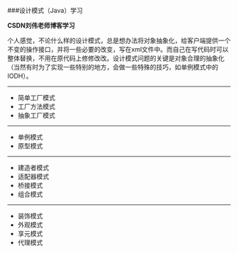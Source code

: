 ###设计模式（Java）学习

**CSDN刘伟老师博客学习**

个人感觉，不论什么样的设计模式，总是想办法将对象抽象化，给客户端提供一个不变的操作接口，并将一些必要的改变，写在xml文件中。而自己在写代码时可以整体替换，不用在原代码上修修改改。设计模式问题的关键是对象合理的抽象化（当然有时为了实现一些特别的地方，会做一些特殊的技巧，如单例模式中的IODH）。

---
- 简单工厂模式
- 工厂方法模式
- 抽象工厂模式

---
- 单例模式
- 原型模式

---
- 建造者模式
- 适配器模式
- 桥接模式
- 组合模式

---
- 装饰模式
- 外观模式
- 享元模式
- 代理模式
